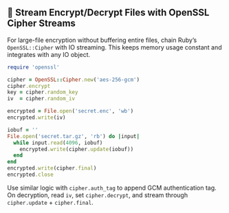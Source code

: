 ## 🔐 Stream Encrypt/Decrypt Files with OpenSSL Cipher Streams
For large-file encryption without buffering entire files, chain Ruby’s `OpenSSL::Cipher` with IO streaming. This keeps memory usage constant and integrates with any IO object.

```ruby
require 'openssl'

cipher = OpenSSL::Cipher.new('aes-256-gcm')
cipher.encrypt
key = cipher.random_key
iv  = cipher.random_iv

encrypted = File.open('secret.enc', 'wb')
encrypted.write(iv)

iobuf = ''
File.open('secret.tar.gz', 'rb') do |input|
  while input.read(4096, iobuf)
    encrypted.write(cipher.update(iobuf))
  end
end
encrypted.write(cipher.final)
encrypted.close
```

Use similar logic with `cipher.auth_tag` to append GCM authentication tag. On decryption, read `iv`, set `cipher.decrypt`, and stream through `cipher.update` + `cipher.final`.